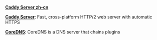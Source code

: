 
**[Caddy Server zh-cn](https://dengxiaolong.com/caddy/zh/)**

**[Caddy Server](https://github.com/caddyserver/caddy)**: Fast, cross-platform HTTP/2 web server with automatic HTTPS

**[CoreDNS](https://github.com/coredns/coredns)**: CoreDNS is a DNS server that chains plugins
